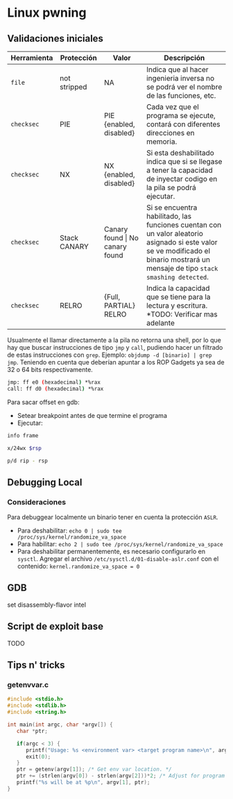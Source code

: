 # Linux pwning

## Validaciones iniciales

| Herramienta | Protección | Valor | Descripción |
|---|---|---|---|
| `file` | not stripped | NA | Indica que al hacer ingenieria inversa no se podrá ver el nombre de las funciones, etc. |
| `checksec` | PIE | PIE {enabled, disabled} | Cada vez que el programa se ejecute, contará con diferentes direcciones en memoria. |
| `checksec` | NX | NX {enabled, disabled} | Si esta deshabilitado indica que si se llegase a tener la capacidad de inyectar codigo en la pila se podrá ejecutar. |
| `checksec` | Stack CANARY | Canary found \| No canary found | Si se encuentra habilitado, las funciones cuentan con un valor aleatorio asignado si este valor se ve modificado el binario mostrará un mensaje de tipo `stack smashing detected`. |
| `checksec` | RELRO | {Full, PARTIAL} RELRO | Indica la capacidad que se tiene para la lectura y escritura. *TODO: Verificar mas adelante |

Usualmente el llamar directamente a la pila no retorna una shell, por lo que hay que buscar instrucciones de tipo `jmp` y `call`, pudiendo hacer un filtrado de estas instrucciones con `grep`. Ejemplo: `objdump -d [binario] | grep jmp`. Teniendo en cuenta que deberían apuntar a los ROP Gadgets ya sea de 32 o 64 bits respectivamente.

```bash
jmp: ff e0 (hexadecimal) *%rax
call: ff d0 (hexadecimal) *%rax
```

Para sacar offset en gdb:

- Setear breakpoint antes de que termine el programa
- Ejecutar:

```bash
info frame

x/24wx $rsp

p/d rip - rsp
```

## Debugging Local

### Consideraciones

Para debuggear localmente un binario tener en cuenta la protección `ASLR`.
- Para deshabilitar: `echo 0 | sudo tee /proc/sys/kernel/randomize_va_space`
- Para habilitar: `echo 2 | sudo tee /proc/sys/kernel/randomize_va_space`
- Para deshabilitar permanentemente, es necesario configurarlo en `sysctl`. Agregar el archivo `/etc/sysctl.d/01-disable-aslr.conf` con el contenido: `kernel.randomize_va_space = 0`

## GDB

set disassembly-flavor intel

## Script de exploit base

TODO

## Tips n' tricks

### getenvvar.c

```c
#include <stdio.h>
#include <stdlib.h>
#include <string.h>

int main(int argc, char *argv[]) {
   char *ptr;

   if(argc < 3) {
      printf("Usage: %s <environment var> <target program name>\n", argv[0]);
      exit(0);
   }
   ptr = getenv(argv[1]); /* Get env var location. */
   ptr += (strlen(argv[0]) - strlen(argv[2]))*2; /* Adjust for program name. */
   printf("%s will be at %p\n", argv[1], ptr);
}
```